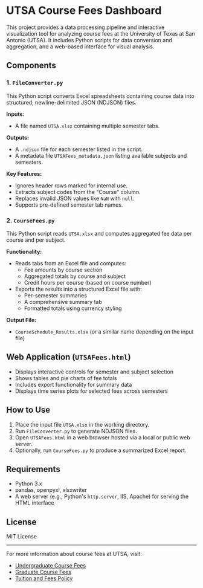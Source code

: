 # UTSA Course Fees Dashboard

This project provides a data processing pipeline and interactive visualization tool for analyzing course fees at the University of Texas at San Antonio (UTSA). It includes Python scripts for data conversion and aggregation, and a web-based interface for visual analysis.

## Components

### 1. `FileConverter.py`
This Python script converts Excel spreadsheets containing course data into structured, newline-delimited JSON (NDJSON) files.

**Inputs:**
- A file named `UTSA.xlsx` containing multiple semester tabs.

**Outputs:**
- A `.ndjson` file for each semester listed in the script.
- A metadata file `UTSAFees_metadata.json` listing available subjects and semesters.

**Key Features:**
- Ignores header rows marked for internal use.
- Extracts subject codes from the "Course" column.
- Replaces invalid JSON values like `NaN` with `null`.
- Supports pre-defined semester tab names.

### 2. `CourseFees.py`
This Python script reads `UTSA.xlsx` and computes aggregated fee data per course and per subject.

**Functionality:**
- Reads tabs from an Excel file and computes:
  - Fee amounts by course section
  - Aggregated totals by course and subject
  - Credit hours per course (based on course number)
- Exports the results into a structured Excel file with:
  - Per-semester summaries
  - A comprehensive summary tab
  - Formatted totals using currency styling

**Output File:**
- `CourseSchedule_Results.xlsx` (or a similar name depending on the input file)

## Web Application (`UTSAFees.html`)
- Displays interactive controls for semester and subject selection
- Shows tables and pie charts of fee totals
- Includes export functionality for summary data
- Displays time series plots for selected fees across semesters

## How to Use
1. Place the input file `UTSA.xlsx` in the working directory.
2. Run `FileConverter.py` to generate NDJSON files.
3. Open `UTSAFees.html` in a web browser hosted via a local or public web server.
4. Optionally, run `CourseFees.py` to produce a summarized Excel report.

## Requirements
- Python 3.x
- pandas, openpyxl, xlsxwriter
- A web server (e.g., Python's `http.server`, IIS, Apache) for serving the HTML interface

## License
MIT License

---
For more information about course fees at UTSA, visit:
- [Undergraduate Course Fees](https://catalog.utsa.edu/undergraduate/coursefees/)
- [Graduate Course Fees](https://catalog.utsa.edu/graduate/coursefees/)
- [Tuition and Fees Policy](https://catalog.utsa.edu/policies/tuitionfees/tuition/)

